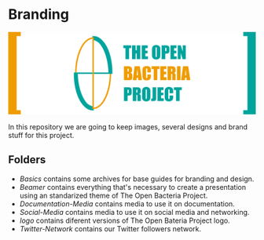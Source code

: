 # Branding
![](https://raw.githubusercontent.com/TheOpenBacteriaProject/Branding/master/Documentation-Media/Document-Header.png)

In this repository we are going to keep images, several designs and brand stuff for this project.

## Folders

* *Basics* contains some archives for base guides for branding and design.
* *Beamer* contains everything that's necessary to create a presentation using an standarized theme of The Open Bacteria Project.
* *Documentation-Media* contains media to use it on documentation.
* *Social-Media* contains media to use it on social media and networking.
* *logo* contains diferent versions of The Open Bateria Project logo.
* *Twitter-Network* contains our Twitter followers network.
